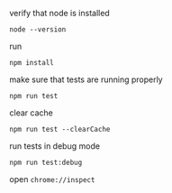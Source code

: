 verify that node is installed

```
node --version
```

run

```
npm install
```

make sure that tests are running properly

```
npm run test
```

clear cache

```
npm run test --clearCache
```

run tests in debug mode

```
npm run test:debug
```

open `chrome://inspect`
